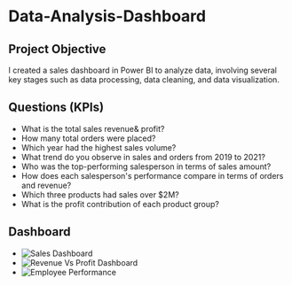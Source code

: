# Data-Analysis-Dashboard
## Project Objective
I created a sales dashboard in Power BI to analyze data, involving several key stages such as data processing, data cleaning, and data visualization.

## Questions (KPIs)
- What is the total sales revenue& profit?
- How many total orders were placed?
- Which year had the highest sales volume?
- What trend do you observe in sales and orders from 2019 to 2021?
- Who was the top-performing salesperson in terms of sales amount?
- How does each salesperson's performance compare in terms of orders and revenue?
- Which three products had sales over $2M?
- What is the profit contribution of each product group?


## Dashboard  
- ![Sales Dashboard](https://github.com/user-attachments/assets/b8544f7a-27bc-4f5b-a4fe-179d0b154e46)
- ![Revenue Vs Profit Dashboard](https://github.com/user-attachments/assets/449bdbe2-d7fd-4427-9f81-a7c253e1cff9)
- ![Employee Performance](https://github.com/user-attachments/assets/ca88b1b4-0e78-4a06-872b-6c337575a90d)

